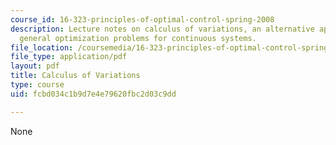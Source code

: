 ```yaml
---
course_id: 16-323-principles-of-optimal-control-spring-2008
description: Lecture notes on calculus of variations, an alternative approach to solve
  general optimization problems for continuous systems.
file_location: /coursemedia/16-323-principles-of-optimal-control-spring-2008/fcbd034c1b9d7e4e79620fbc2d03c9dd_lec5.pdf
file_type: application/pdf
layout: pdf
title: Calculus of Variations
type: course
uid: fcbd034c1b9d7e4e79620fbc2d03c9dd

---
```

None